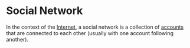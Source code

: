 # Social Network

In the context of the [Internet](/docs/glossary/internet), a social network is a collection of [accounts](/docs/glossary/account) that are connected to each other (usually with one account following another).